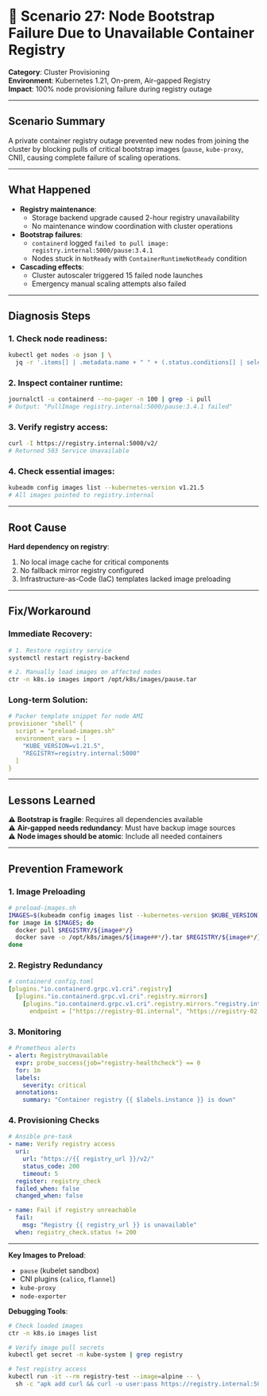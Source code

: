 # 📘 Scenario 27: Node Bootstrap Failure Due to Unavailable Container Registry

**Category**: Cluster Provisioning  
**Environment**: Kubernetes 1.21, On-prem, Air-gapped Registry  
**Impact**: 100% node provisioning failure during registry outage  

---

## Scenario Summary  
A private container registry outage prevented new nodes from joining the cluster by blocking pulls of critical bootstrap images (`pause`, `kube-proxy`, CNI), causing complete failure of scaling operations.

---

## What Happened  
- **Registry maintenance**:  
  - Storage backend upgrade caused 2-hour registry unavailability  
  - No maintenance window coordination with cluster operations  
- **Bootstrap failures**:  
  - `containerd` logged `failed to pull image: registry.internal:5000/pause:3.4.1`  
  - Nodes stuck in `NotReady` with `ContainerRuntimeNotReady` condition  
- **Cascading effects**:  
  - Cluster autoscaler triggered 15 failed node launches  
  - Emergency manual scaling attempts also failed  

---

## Diagnosis Steps  

### 1. Check node readiness:
```sh
kubectl get nodes -o json | \
  jq -r '.items[] | .metadata.name + " " + (.status.conditions[] | select(.type=="Ready") | .status + " " + .message'
```

### 2. Inspect container runtime:
```sh
journalctl -u containerd --no-pager -n 100 | grep -i pull
# Output: "PullImage registry.internal:5000/pause:3.4.1 failed"
```

### 3. Verify registry access:
```sh
curl -I https://registry.internal:5000/v2/
# Returned 503 Service Unavailable
```

### 4. Check essential images:
```sh
kubeadm config images list --kubernetes-version v1.21.5
# All images pointed to registry.internal
```

---

## Root Cause  
**Hard dependency on registry**:  
1. No local image cache for critical components  
2. No fallback mirror registry configured  
3. Infrastructure-as-Code (IaC) templates lacked image preloading  

---

## Fix/Workaround  

### Immediate Recovery:
```sh
# 1. Restore registry service
systemctl restart registry-backend

# 2. Manually load images on affected nodes
ctr -n k8s.io images import /opt/k8s/images/pause.tar
```


### Long-term Solution:
```yaml
# Packer template snippet for node AMI
provisioner "shell" {
  script = "preload-images.sh"
  environment_vars = [
    "KUBE_VERSION=v1.21.5",
    "REGISTRY=registry.internal:5000"
  ]
}
```
---


## Lessons Learned  
⚠️ **Bootstrap is fragile**: Requires all dependencies available  
⚠️ **Air-gapped needs redundancy**: Must have backup image sources  
⚠️ **Node images should be atomic**: Include all needed containers  

---

## Prevention Framework  

### 1. Image Preloading
```sh
# preload-images.sh
IMAGES=$(kubeadm config images list --kubernetes-version $KUBE_VERSION)
for image in $IMAGES; do
  docker pull $REGISTRY/${image#*/}
  docker save -o /opt/k8s/images/${image##*/}.tar $REGISTRY/${image#*/}
done
```

### 2. Registry Redundancy
```yaml
# containerd config.toml
[plugins."io.containerd.grpc.v1.cri".registry]
  [plugins."io.containerd.grpc.v1.cri".registry.mirrors]
    [plugins."io.containerd.grpc.v1.cri".registry.mirrors."registry.internal"]
      endpoint = ["https://registry-01.internal", "https://registry-02.internal"]
```

### 3. Monitoring
```yaml
# Prometheus alerts
- alert: RegistryUnavailable
  expr: probe_success{job="registry-healthcheck"} == 0
  for: 1m
  labels:
    severity: critical
  annotations:
    summary: "Container registry {{ $labels.instance }} is down"
```

### 4. Provisioning Checks
```yaml
# Ansible pre-task
- name: Verify registry access
  uri:
    url: "https://{{ registry_url }}/v2/"
    status_code: 200
    timeout: 5
  register: registry_check
  failed_when: false
  changed_when: false

- name: Fail if registry unreachable
  fail:
    msg: "Registry {{ registry_url }} is unavailable"
  when: registry_check.status != 200
```

---

**Key Images to Preload**:  
- `pause` (kubelet sandbox)  
- CNI plugins (`calico`, `flannel`)  
- `kube-proxy`  
- `node-exporter`  

**Debugging Tools**:  
```sh
# Check loaded images
ctr -n k8s.io images list

# Verify image pull secrets
kubectl get secret -n kube-system | grep registry

# Test registry access
kubectl run -it --rm registry-test --image=alpine -- \
  sh -c "apk add curl && curl -u user:pass https://registry.internal:5000/v2/_catalog"
```
